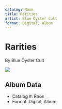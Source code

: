 ```yaml
---
catalog: Roon
title: Rarities
artist: Blue Öyster Cult
format: Digital, Album
---
```


# Rarities

By Blue Öyster Cult

![](../../assets/albumcovers/Blue_Öyster_Cult-Rarities.png)

## Album Data

- Catalog #: Roon
- Format: Digital, Album

